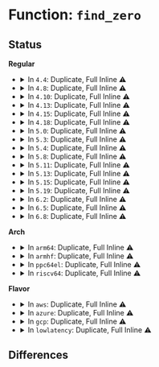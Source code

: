 # Function: <code>find_zero</code>

## Status
<b>Regular</b>
<ul>
<li>
<details>
<summary>In <code>4.4</code>: Duplicate, Full Inline ⚠️</summary>

**Collision:** Static Duplication

**Inline:** Full

**Transformation:** False

**Instances:**

```
In fs/namei.c (0)
Location: arch/x86/include/asm/word-at-a-time.h:67
Inline: True
```
```
In lib/string.c (0)
Location: arch/x86/include/asm/word-at-a-time.h:67
Inline: True
```
```
In lib/strncpy_from_user.c (0)
Location: arch/x86/include/asm/word-at-a-time.h:67
Inline: True
```
```
In lib/strnlen_user.c (0)
Location: arch/x86/include/asm/word-at-a-time.h:67
Inline: True
```
</details>
</li>
<li>
<details>
<summary>In <code>4.8</code>: Duplicate, Full Inline ⚠️</summary>

**Collision:** Static Duplication

**Inline:** Full

**Transformation:** False

**Instances:**

```
In fs/namei.c (ffffffff8124071e)
Location: arch/x86/include/asm/word-at-a-time.h:67
Inline: True
Inline callers:
  - fs/namei.c:link_path_walk
  - fs/namei.c:hashlen_string
```
```
In lib/string.c (ffffffff81438255)
Location: arch/x86/include/asm/word-at-a-time.h:67
Inline: True
Inline callers:
  - lib/string.c:strscpy
```
```
In lib/strncpy_from_user.c (ffffffff81461adc)
Location: arch/x86/include/asm/word-at-a-time.h:67
Inline: True
Inline callers:
  - lib/strncpy_from_user.c:strncpy_from_user
```
```
In lib/strnlen_user.c (ffffffff81461cce)
Location: arch/x86/include/asm/word-at-a-time.h:67
Inline: True
Inline callers:
  - lib/strnlen_user.c:strlen_user
  - lib/strnlen_user.c:strnlen_user
```
</details>
</li>
<li>
<details>
<summary>In <code>4.10</code>: Duplicate, Full Inline ⚠️</summary>

**Collision:** Static Duplication

**Inline:** Full

**Transformation:** False

**Instances:**

```
In fs/namei.c (ffffffff81252bfe)
Location: arch/x86/include/asm/word-at-a-time.h:67
Inline: True
Inline callers:
  - fs/namei.c:link_path_walk
  - fs/namei.c:hashlen_string
```
```
In lib/string.c (ffffffff81455245)
Location: arch/x86/include/asm/word-at-a-time.h:67
Inline: True
Inline callers:
  - lib/string.c:strscpy
```
```
In lib/strncpy_from_user.c (ffffffff8148061a)
Location: arch/x86/include/asm/word-at-a-time.h:67
Inline: True
Inline callers:
  - lib/strncpy_from_user.c:strncpy_from_user
```
```
In lib/strnlen_user.c (ffffffff8148080e)
Location: arch/x86/include/asm/word-at-a-time.h:67
Inline: True
Inline callers:
  - lib/strnlen_user.c:strlen_user
  - lib/strnlen_user.c:strnlen_user
```
</details>
</li>
<li>
<details>
<summary>In <code>4.13</code>: Duplicate, Full Inline ⚠️</summary>

**Collision:** Static Duplication

**Inline:** Full

**Transformation:** False

**Instances:**

```
In fs/namei.c (ffffffff8125edd3)
Location: arch/x86/include/asm/word-at-a-time.h:67
Inline: True
Inline callers:
  - fs/namei.c:link_path_walk
  - fs/namei.c:hashlen_string
```
```
In lib/strncpy_from_user.c (ffffffff814898d5)
Location: arch/x86/include/asm/word-at-a-time.h:67
Inline: True
Inline callers:
  - lib/strncpy_from_user.c:strncpy_from_user
```
```
In lib/strnlen_user.c (ffffffff814899e7)
Location: arch/x86/include/asm/word-at-a-time.h:67
Inline: True
Inline callers:
  - lib/strnlen_user.c:strnlen_user
```
```
In lib/string.c (ffffffff818f6d75)
Location: arch/x86/include/asm/word-at-a-time.h:67
Inline: True
Inline callers:
  - lib/string.c:strscpy
```
</details>
</li>
<li>
<details>
<summary>In <code>4.15</code>: Duplicate, Full Inline ⚠️</summary>

**Collision:** Static Duplication

**Inline:** Full

**Transformation:** False

**Instances:**

```
In fs/namei.c (ffffffff81281133)
Location: arch/x86/include/asm/word-at-a-time.h:68
Inline: True
Inline callers:
  - fs/namei.c:link_path_walk
  - fs/namei.c:hashlen_string
```
```
In lib/strncpy_from_user.c (ffffffff814c5a25)
Location: arch/x86/include/asm/word-at-a-time.h:68
Inline: True
Inline callers:
  - lib/strncpy_from_user.c:strncpy_from_user
```
```
In lib/strnlen_user.c (ffffffff814c5b34)
Location: arch/x86/include/asm/word-at-a-time.h:68
Inline: True
Inline callers:
  - lib/strnlen_user.c:strnlen_user
```
```
In lib/string.c (ffffffff8197d775)
Location: arch/x86/include/asm/word-at-a-time.h:68
Inline: True
Inline callers:
  - lib/string.c:strscpy
```
</details>
</li>
<li>
<details>
<summary>In <code>4.18</code>: Duplicate, Full Inline ⚠️</summary>

**Collision:** Static Duplication

**Inline:** Full

**Transformation:** False

**Instances:**

```
In fs/namei.c (ffffffff812a7e54)
Location: arch/x86/include/asm/word-at-a-time.h:68
Inline: True
Inline callers:
  - fs/namei.c:link_path_walk
  - fs/namei.c:hashlen_string
```
```
In lib/strncpy_from_user.c (ffffffff814f68f3)
Location: arch/x86/include/asm/word-at-a-time.h:68
Inline: True
Inline callers:
  - lib/strncpy_from_user.c:strncpy_from_user
```
```
In lib/strnlen_user.c (ffffffff814f6a1c)
Location: arch/x86/include/asm/word-at-a-time.h:68
Inline: True
Inline callers:
  - lib/strnlen_user.c:strnlen_user
```
```
In lib/string.c (ffffffff819d9c9f)
Location: arch/x86/include/asm/word-at-a-time.h:68
Inline: True
Inline callers:
  - lib/string.c:strscpy
```
</details>
</li>
<li>
<details>
<summary>In <code>5.0</code>: Duplicate, Full Inline ⚠️</summary>

**Collision:** Static Duplication

**Inline:** Full

**Transformation:** False

**Instances:**

```
In fs/namei.c (ffffffff812ba228)
Location: arch/x86/include/asm/word-at-a-time.h:68
Inline: True
Inline callers:
  - fs/namei.c:hashlen_string
```
```
In lib/strncpy_from_user.c (ffffffff8150ad3d)
Location: arch/x86/include/asm/word-at-a-time.h:68
Inline: True
Inline callers:
  - lib/strncpy_from_user.c:strncpy_from_user
```
```
In lib/strnlen_user.c (ffffffff8150ae63)
Location: arch/x86/include/asm/word-at-a-time.h:68
Inline: True
Inline callers:
  - lib/strnlen_user.c:strnlen_user
```
```
In lib/string.c (ffffffff81a11ebf)
Location: arch/x86/include/asm/word-at-a-time.h:68
Inline: True
Inline callers:
  - lib/string.c:strscpy
```
</details>
</li>
<li>
<details>
<summary>In <code>5.3</code>: Duplicate, Full Inline ⚠️</summary>

**Collision:** Static Duplication

**Inline:** Full

**Transformation:** False

**Instances:**

```
In fs/namei.c (ffffffff812d8118)
Location: arch/x86/include/asm/word-at-a-time.h:68
Inline: True
Inline callers:
  - fs/namei.c:hashlen_string
```
```
In lib/strncpy_from_user.c (ffffffff81539474)
Location: arch/x86/include/asm/word-at-a-time.h:68
Inline: True
Inline callers:
  - lib/strncpy_from_user.c:strncpy_from_user
```
```
In lib/strnlen_user.c (ffffffff81539583)
Location: arch/x86/include/asm/word-at-a-time.h:68
Inline: True
Inline callers:
  - lib/strnlen_user.c:strnlen_user
```
```
In lib/string.c (ffffffff81a81337)
Location: arch/x86/include/asm/word-at-a-time.h:68
Inline: True
Inline callers:
  - lib/string.c:strscpy
```
</details>
</li>
<li>
<details>
<summary>In <code>5.4</code>: Duplicate, Full Inline ⚠️</summary>

**Collision:** Static Duplication

**Inline:** Full

**Transformation:** False

**Instances:**

```
In fs/namei.c (ffffffff812e9c88)
Location: arch/x86/include/asm/word-at-a-time.h:68
Inline: True
Inline callers:
  - fs/namei.c:hashlen_string
```
```
In lib/strncpy_from_user.c (ffffffff8155a27e)
Location: arch/x86/include/asm/word-at-a-time.h:68
Inline: True
Inline callers:
  - lib/strncpy_from_user.c:strncpy_from_user
```
```
In lib/strnlen_user.c (ffffffff8155a39f)
Location: arch/x86/include/asm/word-at-a-time.h:68
Inline: True
Inline callers:
  - lib/strnlen_user.c:strnlen_user
```
```
In lib/string.c (ffffffff81ab8984)
Location: arch/x86/include/asm/word-at-a-time.h:68
Inline: True
Inline callers:
  - lib/string.c:strscpy
```
</details>
</li>
<li>
<details>
<summary>In <code>5.8</code>: Duplicate, Full Inline ⚠️</summary>

**Collision:** Static Duplication

**Inline:** Full

**Transformation:** False

**Instances:**

```
In fs/namei.c (ffffffff81321e20)
Location: arch/x86/include/asm/word-at-a-time.h:68
Inline: True
Inline callers:
  - fs/namei.c:hashlen_string
```
```
In lib/strncpy_from_user.c (ffffffff815e3ba7)
Location: arch/x86/include/asm/word-at-a-time.h:68
Inline: True
Inline callers:
  - lib/strncpy_from_user.c:strncpy_from_user
```
```
In lib/strnlen_user.c (ffffffff815e3cc2)
Location: arch/x86/include/asm/word-at-a-time.h:68
Inline: True
Inline callers:
  - lib/strnlen_user.c:strnlen_user
```
```
In lib/string.c (ffffffff815f35dc)
Location: arch/x86/include/asm/word-at-a-time.h:68
Inline: True
Inline callers:
  - lib/string.c:strscpy
```
</details>
</li>
<li>
<details>
<summary>In <code>5.11</code>: Duplicate, Full Inline ⚠️</summary>

**Collision:** Static Duplication

**Inline:** Full

**Transformation:** False

**Instances:**

```
In fs/namei.c (ffffffff8132d3e0)
Location: arch/x86/include/asm/word-at-a-time.h:68
Inline: True
Inline callers:
  - fs/namei.c:hashlen_string
```
```
In lib/strncpy_from_user.c (ffffffff81608093)
Location: arch/x86/include/asm/word-at-a-time.h:68
Inline: True
Inline callers:
  - lib/strncpy_from_user.c:strncpy_from_user
```
```
In lib/strnlen_user.c (ffffffff816081b1)
Location: arch/x86/include/asm/word-at-a-time.h:68
Inline: True
Inline callers:
  - lib/strnlen_user.c:strnlen_user
```
```
In lib/string.c (ffffffff81617c6c)
Location: arch/x86/include/asm/word-at-a-time.h:68
Inline: True
Inline callers:
  - lib/string.c:strscpy
```
</details>
</li>
<li>
<details>
<summary>In <code>5.13</code>: Duplicate, Full Inline ⚠️</summary>

**Collision:** Static Duplication

**Inline:** Full

**Transformation:** False

**Instances:**

```
In fs/namei.c (ffffffff81332ed3)
Location: arch/x86/include/asm/word-at-a-time.h:68
Inline: True
Inline callers:
  - fs/namei.c:hashlen_string
```
```
In lib/strncpy_from_user.c (ffffffff815eacfb)
Location: arch/x86/include/asm/word-at-a-time.h:68
Inline: True
Inline callers:
  - lib/strncpy_from_user.c:strncpy_from_user
```
```
In lib/strnlen_user.c (ffffffff815eae5e)
Location: arch/x86/include/asm/word-at-a-time.h:68
Inline: True
Inline callers:
  - lib/strnlen_user.c:strnlen_user
```
```
In lib/string.c (ffffffff815fb2bc)
Location: arch/x86/include/asm/word-at-a-time.h:68
Inline: True
Inline callers:
  - lib/string.c:strscpy
```
</details>
</li>
<li>
<details>
<summary>In <code>5.15</code>: Duplicate, Full Inline ⚠️</summary>

**Collision:** Static Duplication

**Inline:** Full

**Transformation:** False

**Instances:**

```
In fs/namei.c (ffffffff81380663)
Location: arch/x86/include/asm/word-at-a-time.h:68
Inline: True
Inline callers:
  - fs/namei.c:hashlen_string
```
```
In lib/strncpy_from_user.c (ffffffff816571fb)
Location: arch/x86/include/asm/word-at-a-time.h:68
Inline: True
Inline callers:
  - lib/strncpy_from_user.c:strncpy_from_user
```
```
In lib/strnlen_user.c (ffffffff8165735f)
Location: arch/x86/include/asm/word-at-a-time.h:68
Inline: True
Inline callers:
  - lib/strnlen_user.c:strnlen_user
```
```
In lib/string.c (ffffffff81668b8c)
Location: arch/x86/include/asm/word-at-a-time.h:68
Inline: True
Inline callers:
  - lib/string.c:strscpy
```
</details>
</li>
<li>
<details>
<summary>In <code>5.19</code>: Duplicate, Full Inline ⚠️</summary>

**Collision:** Static Duplication

**Inline:** Full

**Transformation:** False

**Instances:**

```
In fs/namei.c (ffffffff81400506)
Location: arch/x86/include/asm/word-at-a-time.h:68
Inline: True
Inline callers:
  - fs/namei.c:hashlen_string
```
```
In lib/strncpy_from_user.c (ffffffff8176ea3a)
Location: arch/x86/include/asm/word-at-a-time.h:68
Inline: True
Inline callers:
  - lib/strncpy_from_user.c:strncpy_from_user
```
```
In lib/strnlen_user.c (ffffffff8176ebf2)
Location: arch/x86/include/asm/word-at-a-time.h:68
Inline: True
Inline callers:
  - lib/strnlen_user.c:strnlen_user
```
```
In lib/string.c (ffffffff8178256b)
Location: arch/x86/include/asm/word-at-a-time.h:68
Inline: True
Inline callers:
  - lib/string.c:strscpy
```
</details>
</li>
<li>
<details>
<summary>In <code>6.2</code>: Duplicate, Full Inline ⚠️</summary>

**Collision:** Static Duplication

**Inline:** Full

**Transformation:** False

**Instances:**

```
In fs/namei.c (ffffffff81489980)
Location: arch/x86/include/asm/word-at-a-time.h:68
Inline: True
Inline callers:
  - fs/namei.c:hashlen_string
```
```
In lib/strncpy_from_user.c (ffffffff8189e34a)
Location: arch/x86/include/asm/word-at-a-time.h:68
Inline: True
Inline callers:
  - lib/strncpy_from_user.c:strncpy_from_user
```
```
In lib/strnlen_user.c (ffffffff8189e4ee)
Location: arch/x86/include/asm/word-at-a-time.h:68
Inline: True
Inline callers:
  - lib/strnlen_user.c:strnlen_user
```
```
In lib/string.c (ffffffff8203f3fb)
Location: arch/x86/include/asm/word-at-a-time.h:68
Inline: True
Inline callers:
  - lib/string.c:strscpy
```
</details>
</li>
<li>
<details>
<summary>In <code>6.5</code>: Duplicate, Full Inline ⚠️</summary>

**Collision:** Static Duplication

**Inline:** Full

**Transformation:** False

**Instances:**

```
In fs/namei.c (ffffffff814be8b0)
Location: arch/x86/include/asm/word-at-a-time.h:68
Inline: True
Inline callers:
  - fs/namei.c:hashlen_string
```
```
In lib/strncpy_from_user.c (ffffffff818e0911)
Location: arch/x86/include/asm/word-at-a-time.h:68
Inline: True
Inline callers:
  - lib/strncpy_from_user.c:strncpy_from_user
```
```
In lib/strnlen_user.c (ffffffff818e0ac3)
Location: arch/x86/include/asm/word-at-a-time.h:68
Inline: True
Inline callers:
  - lib/strnlen_user.c:strnlen_user
```
```
In lib/string.c (ffffffff820bd86e)
Location: arch/x86/include/asm/word-at-a-time.h:68
Inline: True
Inline callers:
  - lib/string.c:strscpy
```
</details>
</li>
<li>
<details>
<summary>In <code>6.8</code>: Duplicate, Full Inline ⚠️</summary>

**Collision:** Static Duplication

**Inline:** Full

**Transformation:** False

**Instances:**

```
In fs/namei.c (ffffffff814f0d30)
Location: arch/x86/include/asm/word-at-a-time.h:68
Inline: True
Inline callers:
  - fs/namei.c:hashlen_string
```
```
In lib/strncpy_from_user.c (ffffffff81927451)
Location: arch/x86/include/asm/word-at-a-time.h:68
Inline: True
Inline callers:
  - lib/strncpy_from_user.c:strncpy_from_user
```
```
In lib/strnlen_user.c (ffffffff8192762c)
Location: arch/x86/include/asm/word-at-a-time.h:68
Inline: True
Inline callers:
  - lib/strnlen_user.c:strnlen_user
```
```
In lib/string.c (ffffffff821980ee)
Location: arch/x86/include/asm/word-at-a-time.h:68
Inline: True
Inline callers:
  - lib/string.c:strscpy
```
</details>
</li>
</ul>
<b>Arch</b>
<ul>
<li>
<details>
<summary>In <code>arm64</code>: Duplicate, Full Inline ⚠️</summary>

**Collision:** Static Duplication

**Inline:** Full

**Transformation:** False

**Instances:**

```
In fs/namei.c (ffff800010391d54)
Location: arch/arm64/include/asm/word-at-a-time.h:36
Inline: True
Inline callers:
  - fs/namei.c:hashlen_string
```
```
In lib/strncpy_from_user.c (ffff800010666c44)
Location: arch/arm64/include/asm/word-at-a-time.h:36
Inline: True
Inline callers:
  - lib/strncpy_from_user.c:do_strncpy_from_user
```
```
In lib/strnlen_user.c (ffff800010666fb8)
Location: arch/arm64/include/asm/word-at-a-time.h:36
Inline: True
Inline callers:
  - lib/strnlen_user.c:do_strnlen_user
```
```
In lib/string.c (ffff800010d92d70)
Location: arch/arm64/include/asm/word-at-a-time.h:36
Inline: True
Inline callers:
  - lib/string.c:strscpy
```
</details>
</li>
<li>
<details>
<summary>In <code>armhf</code>: Duplicate, Full Inline ⚠️</summary>

**Collision:** Static Duplication

**Inline:** Full

**Transformation:** False

**Instances:**

```
In fs/namei.c (c0578478)
Location: arch/arm/include/asm/word-at-a-time.h:35
Inline: True
Inline callers:
  - fs/namei.c:hashlen_string
```
```
In lib/strncpy_from_user.c (c080f764)
Location: arch/arm/include/asm/word-at-a-time.h:35
Inline: True
Inline callers:
  - lib/strncpy_from_user.c:strncpy_from_user
```
```
In lib/strnlen_user.c (c080f908)
Location: arch/arm/include/asm/word-at-a-time.h:35
Inline: True
Inline callers:
  - lib/strnlen_user.c:strnlen_user
```
```
In lib/string.c (c0e8f670)
Location: arch/arm/include/asm/word-at-a-time.h:35
Inline: True
Inline callers:
  - lib/string.c:strscpy
```
</details>
</li>
<li>
<details>
<summary>In <code>ppc64el</code>: Duplicate, Full Inline ⚠️</summary>

**Collision:** Static Duplication

**Inline:** Full

**Transformation:** False

**Instances:**

```
In fs/namei.c (c000000000489ca8)
Location: arch/powerpc/include/asm/word-at-a-time.h:91
Inline: True
Inline callers:
  - fs/namei.c:hashlen_string
```
```
In lib/strncpy_from_user.c (c00000000081c7ec)
Location: arch/powerpc/include/asm/word-at-a-time.h:91
Inline: True
Inline callers:
  - lib/strncpy_from_user.c:strncpy_from_user
```
```
In lib/strnlen_user.c (c00000000081ca10)
Location: arch/powerpc/include/asm/word-at-a-time.h:91
Inline: True
Inline callers:
  - lib/strnlen_user.c:strnlen_user
```
```
In lib/string.c (c000000000ed6df8)
Location: arch/powerpc/include/asm/word-at-a-time.h:91
Inline: True
Inline callers:
  - lib/string.c:strscpy
```
</details>
</li>
<li>
<details>
<summary>In <code>riscv64</code>: Duplicate, Full Inline ⚠️</summary>

**Collision:** Static Duplication

**Inline:** Full

**Transformation:** False

**Instances:**

```
In lib/strncpy_from_user.c (ffffffe000492b62)
Location: arch/riscv/include/asm/word-at-a-time.h:40
Inline: True
Inline callers:
  - lib/strncpy_from_user.c:strncpy_from_user
```
```
In lib/strnlen_user.c (ffffffe000492c74)
Location: arch/riscv/include/asm/word-at-a-time.h:40
Inline: True
Inline callers:
  - lib/strnlen_user.c:strnlen_user
```
```
In lib/string.c (ffffffe0008bd102)
Location: arch/riscv/include/asm/word-at-a-time.h:40
Inline: True
Inline callers:
  - lib/string.c:strscpy
```
</details>
</li>
</ul>
<b>Flavor</b>
<ul>
<li>
<details>
<summary>In <code>aws</code>: Duplicate, Full Inline ⚠️</summary>

**Collision:** Static Duplication

**Inline:** Full

**Transformation:** False

**Instances:**

```
In fs/namei.c (ffffffff812e2268)
Location: arch/x86/include/asm/word-at-a-time.h:68
Inline: True
Inline callers:
  - fs/namei.c:hashlen_string
```
```
In lib/strncpy_from_user.c (ffffffff8155285e)
Location: arch/x86/include/asm/word-at-a-time.h:68
Inline: True
Inline callers:
  - lib/strncpy_from_user.c:strncpy_from_user
```
```
In lib/strnlen_user.c (ffffffff8155297f)
Location: arch/x86/include/asm/word-at-a-time.h:68
Inline: True
Inline callers:
  - lib/strnlen_user.c:strnlen_user
```
```
In lib/string.c (ffffffff81a577d4)
Location: arch/x86/include/asm/word-at-a-time.h:68
Inline: True
Inline callers:
  - lib/string.c:strscpy
```
</details>
</li>
<li>
<details>
<summary>In <code>azure</code>: Duplicate, Full Inline ⚠️</summary>

**Collision:** Static Duplication

**Inline:** Full

**Transformation:** False

**Instances:**

```
In fs/namei.c (ffffffff812d2ea8)
Location: arch/x86/include/asm/word-at-a-time.h:68
Inline: True
Inline callers:
  - fs/namei.c:hashlen_string
```
```
In lib/strncpy_from_user.c (ffffffff81542b3e)
Location: arch/x86/include/asm/word-at-a-time.h:68
Inline: True
Inline callers:
  - lib/strncpy_from_user.c:strncpy_from_user
```
```
In lib/strnlen_user.c (ffffffff81542c5f)
Location: arch/x86/include/asm/word-at-a-time.h:68
Inline: True
Inline callers:
  - lib/strnlen_user.c:strnlen_user
```
```
In lib/string.c (ffffffff81a148b4)
Location: arch/x86/include/asm/word-at-a-time.h:68
Inline: True
Inline callers:
  - lib/string.c:strscpy
```
</details>
</li>
<li>
<details>
<summary>In <code>gcp</code>: Duplicate, Full Inline ⚠️</summary>

**Collision:** Static Duplication

**Inline:** Full

**Transformation:** False

**Instances:**

```
In fs/namei.c (ffffffff812e0078)
Location: arch/x86/include/asm/word-at-a-time.h:68
Inline: True
Inline callers:
  - fs/namei.c:hashlen_string
```
```
In lib/strncpy_from_user.c (ffffffff8154e59e)
Location: arch/x86/include/asm/word-at-a-time.h:68
Inline: True
Inline callers:
  - lib/strncpy_from_user.c:strncpy_from_user
```
```
In lib/strnlen_user.c (ffffffff8154e6bf)
Location: arch/x86/include/asm/word-at-a-time.h:68
Inline: True
Inline callers:
  - lib/strnlen_user.c:strnlen_user
```
```
In lib/string.c (ffffffff81ac3bc4)
Location: arch/x86/include/asm/word-at-a-time.h:68
Inline: True
Inline callers:
  - lib/string.c:strscpy
```
</details>
</li>
<li>
<details>
<summary>In <code>lowlatency</code>: Duplicate, Full Inline ⚠️</summary>

**Collision:** Static Duplication

**Inline:** Full

**Transformation:** False

**Instances:**

```
In fs/namei.c (ffffffff812f18d8)
Location: arch/x86/include/asm/word-at-a-time.h:68
Inline: True
Inline callers:
  - fs/namei.c:hashlen_string
```
```
In lib/strncpy_from_user.c (ffffffff815683ee)
Location: arch/x86/include/asm/word-at-a-time.h:68
Inline: True
Inline callers:
  - lib/strncpy_from_user.c:strncpy_from_user
```
```
In lib/strnlen_user.c (ffffffff8156850f)
Location: arch/x86/include/asm/word-at-a-time.h:68
Inline: True
Inline callers:
  - lib/strnlen_user.c:strnlen_user
```
```
In lib/string.c (ffffffff81ad0094)
Location: arch/x86/include/asm/word-at-a-time.h:68
Inline: True
Inline callers:
  - lib/string.c:strscpy
```
</details>
</li>
</ul>

## Differences
